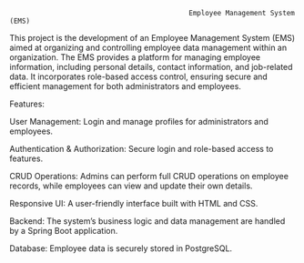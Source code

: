                                                 Employee Management System (EMS)
This project is the development of an Employee Management System (EMS) aimed at organizing and controlling employee data management within an organization. The EMS provides a platform for managing employee information, including personal details, contact information, and job-related data. It incorporates role-based access control, ensuring secure and efficient management for both administrators and employees.

Features:

User Management: Login and manage profiles for administrators and employees.

Authentication & Authorization: Secure login and role-based access to features.

CRUD Operations: Admins can perform full CRUD operations on employee records, while employees can view and update their own details.

Responsive UI: A user-friendly interface built with HTML and CSS.

Backend: The system’s business logic and data management are handled by a Spring Boot application.

Database: Employee data is securely stored in PostgreSQL.
